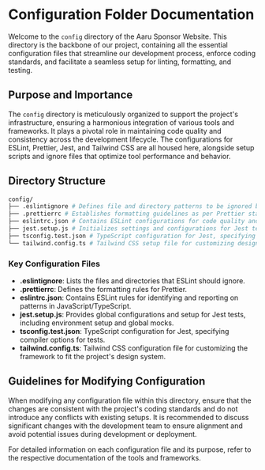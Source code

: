 # Configuration Folder Documentation

Welcome to the `config` directory of the Aaru Sponsor Website. This directory is the backbone of our project, containing all the essential configuration files that streamline our development process, enforce coding standards, and facilitate a seamless setup for linting, formatting, and testing.

## Purpose and Importance

The `config` directory is meticulously organized to support the project's infrastructure, ensuring a harmonious integration of various tools and frameworks. It plays a pivotal role in maintaining code quality and consistency across the development lifecycle. The configurations for ESLint, Prettier, Jest, and Tailwind CSS are all housed here, alongside setup scripts and ignore files that optimize tool performance and behavior.

## Directory Structure

```sh
config/
├── .eslintignore # Defines file and directory patterns to be ignored by ESLint
├── .prettierrc # Establishes formatting guidelines as per Prettier standards
├── eslintrc.json # Contains ESLint configurations for code quality and pattern identification
├── jest.setup.js # Initializes settings and configurations for Jest testing framework
├── tsconfig.test.json # TypeScript configuration for Jest, specifying compiler options for tests
└── tailwind.config.ts # Tailwind CSS setup file for customizing design tokens and theme
```
### Key Configuration Files

- **.eslintignore**: Lists the files and directories that ESLint should ignore.
- **.prettierrc**: Defines the formatting rules for Prettier.
- **eslintrc.json**: Contains ESLint rules for identifying and reporting on patterns in JavaScript/TypeScript.
- **jest.setup.js**: Provides global configurations and setup for Jest tests, including environment setup and global mocks.
- **tsconfig.test.json**: TypeScript configuration for Jest, specifying compiler options for tests.
- **tailwind.config.ts**: Tailwind CSS configuration file for customizing the framework to fit the project's design system.

## Guidelines for Modifying Configuration

When modifying any configuration file within this directory, ensure that the changes are consistent with the project's coding standards and do not introduce any conflicts with existing setups. It is recommended to discuss significant changes with the development team to ensure alignment and avoid potential issues during development or deployment.

For detailed information on each configuration file and its purpose, refer to the respective documentation of the tools and frameworks.
